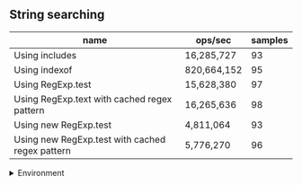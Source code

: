 ## String searching

|name|ops/sec|samples|
|-|-|-|
|Using includes|16,285,727|93|
|Using indexof|820,664,152|95|
|Using RegExp.test|15,628,380|97|
|Using RegExp.text with cached regex pattern|16,265,636|98|
|Using new RegExp.test|4,811,064|93|
|Using new RegExp.test with cached regex pattern|5,776,270|96|


<details>
<summary>Environment</summary>

* __Machine:__ linux x64 | 4 vCPUs | 15.6GB Mem
* __Run:__ Sun Mar 10 2024 16:25:38 GMT+0000 (Coordinated Universal Time)
</details>

<!--
{"environment":{"platform":"linux","arch":"x64","cpus":4,"totalMemory":15.606487274169922},"benchmarks":[{"name":"Using includes","opsSec":16285726.763867728,"samples":5},{"name":"Using indexof","opsSec":820664151.7336175,"samples":6},{"name":"Using RegExp.test","opsSec":15628380.103294227,"samples":5},{"name":"Using RegExp.text with cached regex pattern","opsSec":16265636.313712252,"samples":7},{"name":"Using new RegExp.test","opsSec":4811063.564071043,"samples":6},{"name":"Using new RegExp.test with cached regex pattern","opsSec":5776270.148184683,"samples":4}]}-->
